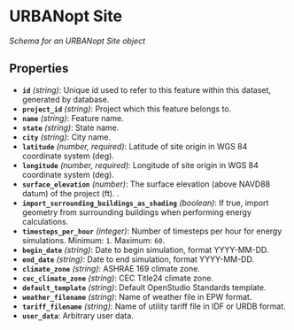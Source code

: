 # URBANopt Site

*Schema for an URBANopt Site object*

## Properties

- **`id`** *(string)*: Unique id used to refer to this feature within this dataset, generated by database.
- **`project_id`** *(string)*: Project which this feature belongs to.
- **`name`** *(string)*: Feature name.
- **`state`** *(string)*: State name.
- **`city`** *(string)*: City name.
- **`latitude`** *(number, required)*: Latitude of site origin in WGS 84 coordinate system (deg).
- **`longitude`** *(number, required)*: Longitude of site origin in WGS 84 coordinate system (deg).
- **`surface_elevation`** *(number)*: The surface elevation (above NAVD88 datum) of the project (ft).  .
- **`import_surrounding_buildings_as_shading`** *(boolean)*: If true, import geometry from surrounding buildings when performing energy calculations.
- **`timesteps_per_hour`** *(integer)*: Number of timesteps per hour for energy simulations. Minimum: `1`. Maximum: `60`.
- **`begin_date`** *(string)*: Date to begin simulation, format YYYY-MM-DD.
- **`end_date`** *(string)*: Date to end simulation, format YYYY-MM-DD.
- **`climate_zone`** *(string)*: ASHRAE 169 climate zone.
- **`cec_climate_zone`** *(string)*: CEC Title24 climate zone.
- **`default_template`** *(string)*: Default OpenStudio Standards template.
- **`weather_filename`** *(string)*: Name of weather file in EPW format.
- **`tariff_filename`** *(string)*: Name of utility tariff file in IDF or URDB format.
- **`user_data`**: Arbitrary user data.
